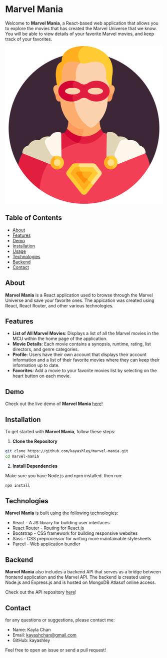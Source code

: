 # Marvel Mania

Welcome to **Marvel Mania**, a React-based web application that allows you to explore the movies that has created the Marvel Universe that we know. You will be able to view details of your favorite Marvel movies, and keep track of your favorites.

![Marvel Mania](public/img/hero.png)

## Table of Contents

- [About](#about)
- [Features](#features)
- [Demo](#demo)
- [Installation](#installation)
- [Usage](#usage)
- [Technologies](#technologies)
- [Backend](#backend)
- [Contact](#contact)

## About

**Marvel Mania** is a React application used to browse through the Marvel Universe and save your favorite ones. The appication was created using React, React Router, and other various technologies.

## Features

- **List of All Marvel Movies**: Displays a list of all the Marvel movies in the MCU within the home page of the application.
- **Movie Details**: Each movie contains a synopsis, runtime, rating, list directors, and genre categories.
- **Profile**: Users have their own account that displays their account information and a list of their favorite movies where they can keep their information up to date.
- **Favorites**: Add a movie to your favorite movies list by selecting on the heart button on each movie.

## Demo

Check out the live demo of **Marvel Mania** [here](https://mcu-marvel-mania.netlify.app/)!

## Installation

To get started with **Marvel Mania**, follow these steps:

1. **Clone the Repository**

```bash
git clone https://github.com/kayashley/marvel-mania.git
cd marvel-mania
```

2. **Install Dependencies**

Make sure you have Node.js and npm installed. then run:

```bash
npm install
```

## Technologies

**Marvel Mania** is built using the following technologies:

- React - A JS library for building user interfaces
- React Router - Routing for React.js
- Bootstrap - CSS framework for building responsive websites
- Sass - CSS preprocessor for writing more maintainable stylesheets
- Parcel - Web application bundler

## Backend

**Marvel Mania** also includes a backend API that serves as a bridge between frontend application and the Marvel API. The backend is created using Node.js and Express.js and is hosted on MongoDB Atlasof online access.

Check out the API repository [here](https://github.com/kayashley/mcu-movie-app-api.git)!

## Contact

for any questions or suggestions, please contact me:

- Name: Kayla Chan
- Email: kayashchan@gmail.com
- GitHub: kayashley

Feel free to open an issue or send a pull request!
